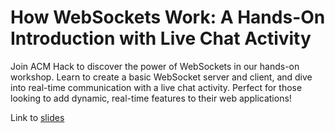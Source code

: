 # How WebSockets Work: A Hands-On Introduction with Live Chat Activity
Join ACM Hack to discover the power of WebSockets in our hands-on workshop. Learn to create a basic WebSocket server and client, and dive into real-time communication with a live chat activity. Perfect for those looking to add dynamic, real-time features to their web applications!

Link to [slides](acmurl.com/websocket-slides)
